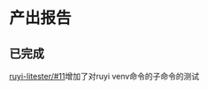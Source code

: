 # 产出报告

## 已完成

[ruyi-litester/#11](https://github.com/weilinfox/ruyi-litester/pull/11)增加了对ruyi venv命令的子命令的测试
